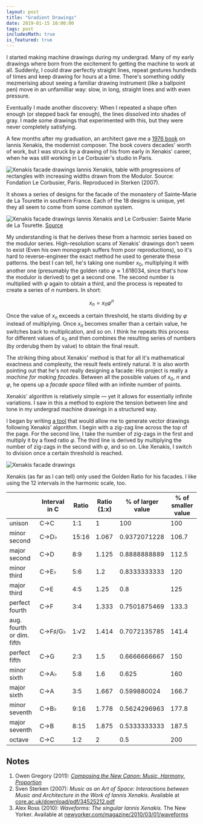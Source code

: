 ```yaml
---
layout: post
title: "Gradient Drawings"
date: 2019-01-15 10:00:00
tags: post
includesMath: true
is_featured: true
---
```


I started making machine drawings during my undergrad. Many of my early drawings where born from the excitement fo getting the machine to work at all. Suddenly, I could draw perfectly straight lines, repeat gestures hundreds of times and keep drawing for hours at a time. There's something oddly mezmerising about seeing a familiar drawing instrument (like a ballpoint pen) move in an unfamilliar way: slow, in long, straight lines and with even pressure.

Eventually I made another discovery: When I repeated a shape often enough (or stepped back far enough), the lines dissolved into shades of gray. I made some drawings that experimented with this, but they were never completely satisfying.

A few months after my graduation, an architect gave me a [1976 book](https://books.google.co.uk/books/about/Music_and_Architecture.html?id=fTYVAAAACAAJ&source=kp_book_description&redir_esc=y) on Iannis Xenakis, the modernist composer. The book covers decades' worth of work, but I was struck by a drawing of his from early in Xenakis' career, when he was still working in Le Corbusier's studio in Paris.

![Xenakis facade drawings](/assets/xenakis/facade.png)
Iannis Xenakis, table with progressions of rectangles with increasing widths drawn from the Modulor. Source: Fondation Le Corbusier, Paris. Reproduced in Sterken (2007).

It shows a series of designs for the facade of the monastery of Sainte-Marie de La Tourette in southern France. Each of the 18 designs is unique, yet they all seem to come from some common system.

![Xenakis facade drawings](/assets/xenakis/building.jpg)
Iannis Xenakis and Le Corbusier: Sainte Marie de La Tourette. [Source](http://thesis.arch.hku.hk/2016/musi-tecture-architecture-informed-by-music/)

My understanding is that he derives these from a harmoic series based on the modulor series. High-resolution scans of Xenakis' drawings don't seem to exist (Even his own monograph suffers from poor reproductions), so it's hard to reverse-engineer the exact method he used to generate these patterns. the best I can tell, he's taking one number $x_0$, multiplying it with another one (presumably the golden ratio $\varphi \approx 1.618034$, since that's how the modulor is derived) to get a second one. The second number is multiplied with $\varphi$ again to obtain a third, and the process is repeated to create a series of $n$ numbers. In short:

$$x_n = x_{0} \varphi^n$$

Once the value of $x_n$ exceeds a certain threshold, he starts dividing by $\varphi$ instead of multiplying. Once $x_n$ becomes smaller than a certain value, he switches back to multiplication, and so on. I think he repeats this process for different values of $x_0$ and then combines the resulting series of numbers (by orderubg them by value) to obtain the final result.

The striking thing about Xenakis' method is that for all it's mathematical exactness and complexity, the result feels entirely natural. It is also worth pointing out that he's not really designing a facade: His project is really a _machine for making facades_. Between all the possible values of $x_0$, $n$ and $\varphi$, he opens up a _facade space_ filled with an infinite number of points.

Xenakis' algorithm is relatively simple — yet it allows for essentially infinite variations. I saw in this a method to explore the tension between line and tone in my undergrad machine drawings in a structured way.

I began by writing [a tool](https://codepen.io/maxakohler/full/WYbQqZ) that would allow me to generate vector drawings following Xenakis' algorithm. I begin with a zig-zag line across the top of the page. For the second line, I take the number of zig-zags in the first and multiply it by a fixed ratio $\varphi$. The third line is derived by multiplying the number of zig-zags in the second with $\varphi$, and so on. Like Xenakis, I switch to division once a certain threshold is reached.

![Xenakis facade drawings](/assets/xenakis/all.jpg)

Xenakis (as far as I can tell) only used the Golden Ratio for his facades. I like using the 12 intervals in the harmonic scale, too.

|                           | Interval in C | Ratio | Ratio (1:x) | % of larger value | % of smaller value |
| ------------------------- | ------------- | ----- | ----------- | ----------------- | ------------------ |
| unison                    | C→C           | 1:1   | 1           | 100               | 100                |
| minor second              | C→D♭          | 15:16 | 1.067       | 0.9372071228      | 106.7              |
| major second              | C→D           | 8:9   | 1.125       | 0.8888888889      | 112.5              |
| minor third               | C→E♭          | 5:6   | 1.2         | 0.8333333333      | 120                |
| major third               | C→E           | 4:5   | 1.25        | 0.8               | 125                |
| perfect fourth            | C→F           | 3:4   | 1.333       | 0.7501875469      | 133.3              |
| aug. fourth or dim. fifth | C→F♯/G♭       | 1:√2  | 1.414       | 0.7072135785      | 141.4              |
| perfect fifth             | C→G           | 2:3   | 1.5         | 0.6666666667      | 150                |
| minor sixth               | C→A♭          | 5:8   | 1.6         | 0.625             | 160                |
| major sixth               | C→A           | 3:5   | 1.667       | 0.599880024       | 166.7              |
| minor seventh             | C→B♭          | 9:16  | 1.778       | 0.5624296963      | 177.8              |
| major seventh             | C→B           | 8:15  | 1.875       | 0.5333333333      | 187.5              |
| octave                    | C→C           | 1:2   | 2           | 0.5               | 200                |

## Notes

1. Owen Gregory (2011): _[Composing the New Canon: Music, Harmony, Proportion](https://24ways.org/2011/composing-the-new-canon)_
2. Sven Sterken (2007): _Music as an Art of Space: Interactions between Music and Architecture in the Work of Iannis Xenakis_. Available at [core.ac.uk/download/pdf/34525212.pdf](https://core.ac.uk/download/pdf/34525212.pdf)
3. Alex Ross (2010): _Waveforms: The singular Iannis Xenakis._ The New Yorker. Available at [newyorker.com/magazine/2010/03/01/waveforms](https://www.newyorker.com/magazine/2010/03/01/waveforms)
